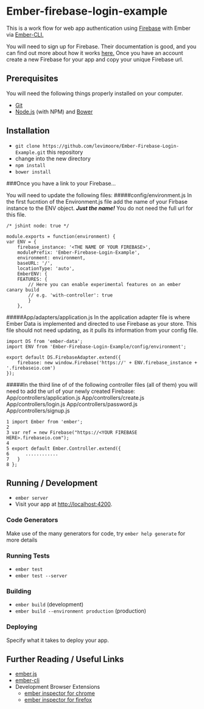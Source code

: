 # Ember-firebase-login-example

This is a work flow for web app authentication using [Firebase](https://www.firebase.com/) with Ember via [Ember-CLI.](http://www.ember-cli.com/) 

You will need to sign up for Firebase. Their documentation is good, and you can find out more about how it works [here.](https://www.firebase.com/how-it-works.html) Once you have an account create a new Firebase for your app and copy your unique Firebase url.

## Prerequisites

You will need the following things properly installed on your computer.

* [Git](http://git-scm.com/)
* [Node.js](http://nodejs.org/) (with NPM) and [Bower](http://bower.io/)

## Installation

* `git clone https://github.com/levimoore/Ember-Firebase-Login-Example.git` this repository
* change into the new directory
* `npm install`
* `bower install`

###Once you have a link to your Firebase...

You will need to update the following files:
#####config/environment.js
In the first fucntion of the Environment.js file add the name of your Firbase instance to the ENV object. ***Just the name!*** You do not need the full url for this file.

	/* jshint node: true */

	module.exports = function(environment) {
  	var ENV = {
    	firebase_instance: '<THE NAME OF YOUR FIREBASE>',
    	modulePrefix: 'Ember-Firebase-Login-Example',
    	environment: environment,
    	baseURL: '/',
    	locationType: 'auto',
    	EmberENV: {
      	FEATURES: {
        	// Here you can enable experimental features on an ember canary build
        	// e.g. 'with-controller': true
      		}
    	},
    
#####App/adapters/application.js
In the application adapter file is where Ember Data is implemented and directed to use Firebase as your store. This file should not need updating, as it pulls its information from your config file.

	import DS from 'ember-data';
	import ENV from 'Ember-Firebase-Login-Example/config/environment';

	export default DS.FirebaseAdapter.extend({
  		firebase: new window.Firebase('https://' + ENV.firebase_instance + '.firebaseio.com')
	});
#####In the third line of of the following controller files (all of them) you will need to add the url of your newly created Firebase:
	App/controllers/application.js
	App/controllers/create.js
	App/controllers/login.js
	App/controllers/password.js
	App/controllers/signup.js
	
	1 import Ember from 'ember';
	2
	3 var ref = new Firebase("https://<YOUR FIREBASE HERE>.firebaseio.com");
	4
	5 export default Ember.Controller.extend({
	6      ............
	7   }
	8 };




## Running / Development

* `ember server`
* Visit your app at [http://localhost:4200](http://localhost:4200).

### Code Generators

Make use of the many generators for code, try `ember help generate` for more details

### Running Tests

* `ember test`
* `ember test --server`

### Building

* `ember build` (development)
* `ember build --environment production` (production)

### Deploying

Specify what it takes to deploy your app.

## Further Reading / Useful Links

* [ember.js](http://emberjs.com/)
* [ember-cli](http://www.ember-cli.com/)
* Development Browser Extensions
  * [ember inspector for chrome](https://chrome.google.com/webstore/detail/ember-inspector/bmdblncegkenkacieihfhpjfppoconhi)
  * [ember inspector for firefox](https://addons.mozilla.org/en-US/firefox/addon/ember-inspector/)

